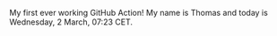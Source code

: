 My first ever working GitHub Action!
My name is Thomas and today is Wednesday, 2 March, 07:23 CET. 
